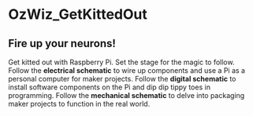 # OzWiz_GetKittedOut

## Fire up your neurons! ##

Get kitted out with Raspberry Pi. Set the stage for the magic to follow. Follow the **electrical schematic** to wire up components and use a Pi as a personal computer for maker projects. Follow the **digital schematic** to install software components on the Pi and dip dip tippy toes in programming. Follow the **mechanical schematic** to delve into packaging maker projects to function in the real world. 
